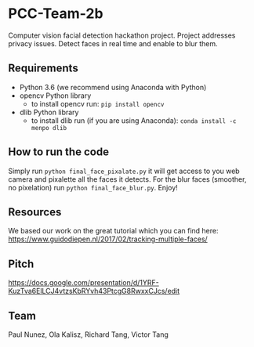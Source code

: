 # PCC-Team-2b
Computer vision facial detection hackathon project. Project addresses privacy issues. Detect faces in real time and enable to blur them.


## Requirements
  * Python 3.6 (we recommend using Anaconda with Python)
  * opencv Python library 
    - to install opencv run: ```pip install opencv```
  * dlib Python library
    - to install dlib run (if you are using Anaconda): ```conda install -c menpo dlib ```
    
    
## How to run the code
Simply run ```python final_face_pixalate.py``` it will get access to you web camera and pixalette all the faces it detects.
For the blur faces (smoother, no pixelation) run ```python final_face_blur.py```.
Enjoy!


## Resources
We based our work on the great tutorial which you can find here: <https://www.guidodiepen.nl/2017/02/tracking-multiple-faces/>


## Pitch
https://docs.google.com/presentation/d/1YRF-KuzTva6ElLCJ4vtzsKbRYvh43PtcgG8RwxxCJcs/edit

## Team
Paul Nunez, Ola Kalisz, Richard Tang, Victor Tang
